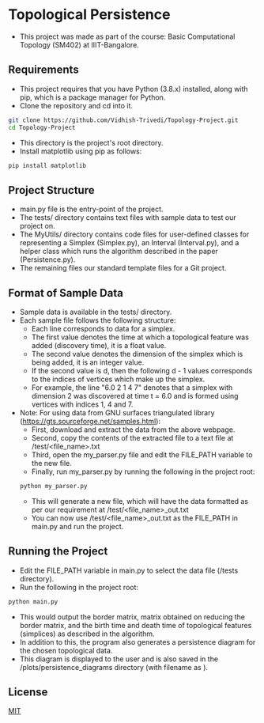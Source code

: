 # Topological Persistence
- This project was made as part of the course: Basic Computational Topology (SM402) at IIIT-Bangalore.

## Requirements
- This project requires that you have Python (3.8.x) installed, along with pip, which is a package manager for Python.
- Clone the repository and cd into it.

```bash
git clone https://github.com/Vidhish-Trivedi/Topology-Project.git
cd Topology-Project
```
- This directory is the project's root directory.
- Install matplotlib using pip as follows:

```bash
pip install matplotlib
```

## Project Structure
- main.py file is the entry-point of the project.
- The tests/ directory contains text files with sample data to test our project on.
- The MyUtils/ directory contains code files for user-defined classes for representing a Simplex (Simplex.py), an Interval (Interval.py), and a helper class which runs the algorithm described in the paper (Persistence.py).
- The remaining files our standard template files for a Git project.

## Format of Sample Data
* Sample data is available in the tests/ directory.
* Each sample file follows the following structure:
    * Each line corresponds to data for a simplex.
    * The first value denotes the time at which a topological feature was added (discovery time), it is a float value.
    * The second value denotes the dimension of the simplex which is being added, it is an integer value.
    * If the second value is d, then the following d - 1 values corresponds to the indices of vertices which make up the simplex.
    * For example, the line "6.0 2 1 4 7" denotes that a simplex with dimension 2 was discovered at time t = 6.0 and is formed using vertices with indices 1, 4 and 7.
* Note: For using data from GNU surfaces triangulated library (https://gts.sourceforge.net/samples.html):
    * First, download and extract the data from the above webpage.
    * Second, copy the contents of the extracted file to a text file at /test/<file_name>.txt
    * Third, open the my_parser.py file and edit the FILE_PATH variable to the new file.
    * Finally, run my_parser.py by running the following in the project root:
    ```bash
    python my_parser.py
    ```
    * This will generate a new file, which will have the data formatted as per our requirement at /test/<file_name>_out.txt
    * You can now use /test/<file_name>_out.txt as the FILE_PATH in main.py and run the project.

## Running the Project
- Edit the FILE_PATH variable in main.py to select the data file (/tests directory).
- Run the following in the project root:
```bash
python main.py
```
- This would output the border matrix, matrix obtained on reducing the border matrix, and the birth time and death time of topological features (simplices) as described in the algorithm.
- In addition to this, the program also generates a persistence diagram for the chosen topological data.
- This diagram is displayed to the user and is also saved in the /plots/persistence_diagrams directory (with filename as ).

## License

[MIT](https://choosealicense.com/licenses/mit/)
